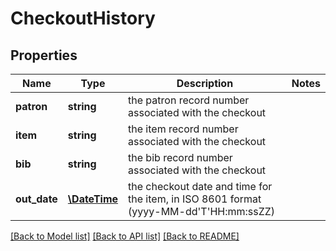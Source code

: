 # CheckoutHistory

## Properties
Name | Type | Description | Notes
------------ | ------------- | ------------- | -------------
**patron** | **string** | the patron record number associated with the checkout | 
**item** | **string** | the item record number associated with the checkout | 
**bib** | **string** | the bib record number associated with the checkout | 
**out_date** | [**\DateTime**](\DateTime.md) | the checkout date and time for the item, in ISO 8601 format (yyyy-MM-dd&#39;T&#39;HH:mm:ssZZ) | 

[[Back to Model list]](../README.md#documentation-for-models) [[Back to API list]](../README.md#documentation-for-api-endpoints) [[Back to README]](../README.md)


